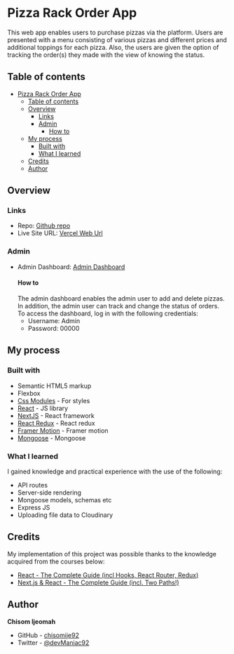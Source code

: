 # Pizza Rack Order App

This web app enables users to purchase pizzas via the platform. Users are presented with a menu consisting of various pizzas and different prices and additional toppings for each pizza. Also, the users are given the option of tracking the order(s) they made with the view of knowing the status.

## Table of contents

- [Pizza Rack Order App](#pizza-rack-order-app)
  - [Table of contents](#table-of-contents)
  - [Overview](#overview)
    - [Links](#links)
    - [Admin](#admin)
      - [How to](#how-to)
  - [My process](#my-process)
    - [Built with](#built-with)
    - [What I learned](#what-i-learned)
  - [Credits](#credits)
  - [Author](#author)

## Overview

### Links

- Repo: [Github repo](https://github.com/chisomije92/pizza-order-app)
- Live Site URL: [Vercel Web Url](https://pizzarack.vercel.app/)

### Admin

- Admin Dashboard: [Admin Dashboard](https://pizzarack.vercel.app/admin)
  #### How to
  The admin dashboard enables the admin user to add and delete pizzas. In addition, the admin user can track and change the status of orders. To access the dashboard, log in with the following credentials:
  - Username: Admin
  - Password: 00000

## My process

### Built with

- Semantic HTML5 markup
- Flexbox
- [Css Modules](https://create-react-app.dev/docs/adding-a-css-modules-stylesheet/) - For styles
- [React](https://reactjs.org/) - JS library
- [NextJS](https://nextjs.org/) - React framework
- [React Redux](https://react-redux.js.org/) - React redux
- [Framer Motion](https://www.framer.com/motion/) - Framer motion
- [Mongoose](https://mongoosejs.com/) - Mongoose

### What I learned

I gained knowledge and practical experience with the use of the following:

- API routes
- Server-side rendering
- Mongoose models, schemas etc
- Express JS
- Uploading file data to Cloudinary

## Credits

My implementation of this project was possible thanks to the knowledge acquired from the courses below:

- [React - The Complete Guide (incl Hooks, React Router, Redux)](https://www.udemy.com/course/react-the-complete-guide-incl-redux/)
- [Next.js & React - The Complete Guide (incl. Two Paths!)](https://www.udemy.com/course/nextjs-react-the-complete-guide/)

## Author

**Chisom Ijeomah**

- GitHub - [chisomije92](https://github.com/chisomije92)
- Twitter - [@devManiac92](https://www.twitter.com/@devManiac92)
